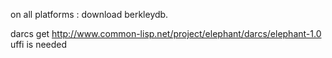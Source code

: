 on all platforms : download  berkleydb.

darcs get http://www.common-lisp.net/project/elephant/darcs/elephant-1.0
uffi is needed
